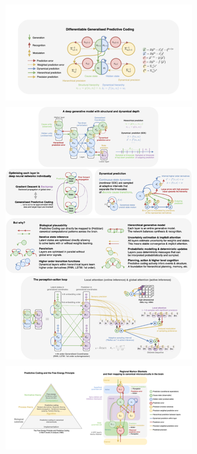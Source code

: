 ![alt Overview](https://github.com/andreofner/pyGPC/blob/master/PC_summary.png)


![alt Overview](https://github.com/andreofner/pyGPC/blob/master/figures/summary_pa.png)

![alt Overview](https://github.com/andreofner/pyGPC/blob/master/figures/Marr.drawio.png)

